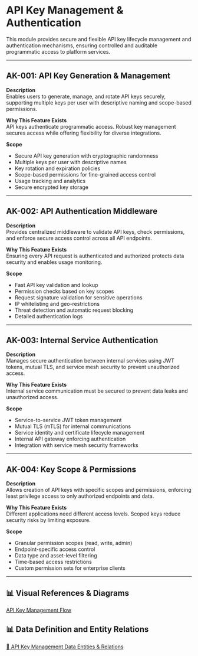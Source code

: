 # API Key Management & Authentication

This module provides secure and flexible API key lifecycle management and authentication mechanisms, ensuring controlled and auditable programmatic access to platform services.

---

## AK-001: API Key Generation & Management

**Description**  
Enables users to generate, manage, and rotate API keys securely, supporting multiple keys per user with descriptive naming and scope-based permissions.

**Why This Feature Exists**  
API keys authenticate programmatic access. Robust key management secures access while offering flexibility for diverse integrations.

**Scope**

- Secure API key generation with cryptographic randomness
- Multiple keys per user with descriptive names
- Key rotation and expiration policies
- Scope-based permissions for fine-grained access control
- Usage tracking and analytics
- Secure encrypted key storage

---

## AK-002: API Authentication Middleware

**Description**  
Provides centralized middleware to validate API keys, check permissions, and enforce secure access control across all API endpoints.

**Why This Feature Exists**  
Ensuring every API request is authenticated and authorized protects data security and enables usage monitoring.

**Scope**

- Fast API key validation and lookup
- Permission checks based on key scopes
- Request signature validation for sensitive operations
- IP whitelisting and geo-restrictions
- Threat detection and automatic request blocking
- Detailed authentication logs

---

## AK-003: Internal Service Authentication

**Description**  
Manages secure authentication between internal services using JWT tokens, mutual TLS, and service mesh security to prevent unauthorized access.

**Why This Feature Exists**  
Internal service communication must be secured to prevent data leaks and unauthorized access.

**Scope**

- Service-to-service JWT token management
- Mutual TLS (mTLS) for internal communications
- Service identity and certificate lifecycle management
- Internal API gateway enforcing authentication
- Integration with service mesh security frameworks

---

## AK-004: Key Scope & Permissions

**Description**  
Allows creation of API keys with specific scopes and permissions, enforcing least privilege access to only authorized endpoints and data.

**Why This Feature Exists**  
Different applications need different access levels. Scoped keys reduce security risks by limiting exposure.

**Scope**

- Granular permission scopes (read, write, admin)
- Endpoint-specific access control
- Data type and asset-level filtering
- Time-based access restrictions
- Custom permission sets for enterprise clients

---

## 📊 Visual References & Diagrams

<a href="https://miro.com/app/board/uXjVJbMT7pg=/?moveToWidget=3458764635973940032&cot=10" target="_blank"> API Key Management Flow </a>

## 📊 Data Definition and Entity Relations

<a href="../Data_Defination_Sheet/7-api-key-management--authentication.md" target="_blank">🔗 API Key Management Data Entities & Relations</a>
